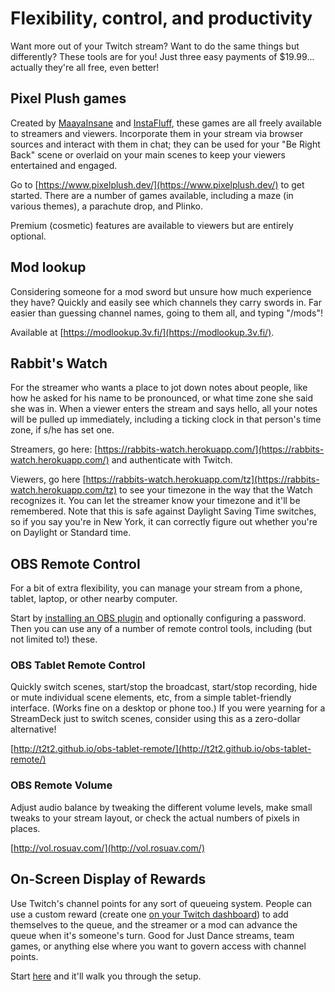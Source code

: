 # Flexibility, control, and productivity

Want more out of your Twitch stream? Want to do the same things but differently?
These tools are for you! Just three easy payments of $19.99... actually they're
all free, even better!

## Pixel Plush games

Created by [MaayaInsane](https://twitch.tv/maayainsane) and
[InstaFluff](https://twitch.tv/instafluff), these games are all freely available
to streamers and viewers. Incorporate them in your stream via browser sources
and interact with them in chat; they can be used for your "Be Right Back" scene
or overlaid on your main scenes to keep your viewers entertained and engaged.

Go to [https://www.pixelplush.dev/](https://www.pixelplush.dev/) to get started.
There are a number of games available, including a maze (in various themes), a
parachute drop, and Plinko.

Premium (cosmetic) features are available to viewers but are entirely optional.

## Mod lookup

Considering someone for a mod sword but unsure how much experience they have?
Quickly and easily see which channels they carry swords in. Far easier than
guessing channel names, going to them all, and typing "/mods"!

Available at [https://modlookup.3v.fi/](https://modlookup.3v.fi/).

## Rabbit's Watch

For the streamer who wants a place to jot down notes about people, like how
he asked for his name to be pronounced, or what time zone she said she was in.
When a viewer enters the stream and says hello, all your notes will be pulled
up immediately, including a ticking clock in that person's time zone, if s/he
has set one.

Streamers, go here: [https://rabbits-watch.herokuapp.com/](https://rabbits-watch.herokuapp.com/)
and authenticate with Twitch.

Viewers, go here [https://rabbits-watch.herokuapp.com/tz](https://rabbits-watch.herokuapp.com/tz)
to see your timezone in the way that the Watch recognizes it. You can let the
streamer know your timezone and it'll be remembered. Note that this is safe
against Daylight Saving Time switches, so if you say you're in New York, it can
correctly figure out whether you're on Daylight or Standard time.

## OBS Remote Control

For a bit of extra flexibility, you can manage your stream from a phone, tablet,
laptop, or other nearby computer.

Start by [installing an OBS plugin](https://obsproject.com/forum/resources/obs-websocket-remote-control-obs-studio-from-websockets.466/)
and optionally configuring a password. Then you can use any of a number of
remote control tools, including (but not limited to!) these.

### OBS Tablet Remote Control

Quickly switch scenes, start/stop the broadcast, start/stop recording, hide or
mute individual scene elements, etc, from a simple tablet-friendly interface.
(Works fine on a desktop or phone too.) If you were yearning for a StreamDeck
just to switch scenes, consider using this as a zero-dollar alternative!

[http://t2t2.github.io/obs-tablet-remote/](http://t2t2.github.io/obs-tablet-remote/)

### OBS Remote Volume

Adjust audio balance by tweaking the different volume levels, make small
tweaks to your stream layout, or check the actual numbers of pixels in places.

[http://vol.rosuav.com/](http://vol.rosuav.com/)

## On-Screen Display of Rewards

Use Twitch's channel points for any sort of queueing system. People can use a
custom reward (create one [on your Twitch dashboard](https://dashboard.twitch.tv/community/channel-points))
to add themselves to the queue, and the streamer or a mod can advance the queue
when it's someone's turn. Good for Just Dance streams, team games, or anything
else where you want to govern access with channel points.

Start [here](https://rosuav.github.io/OSDRewards/) and it'll walk you through
the setup.
